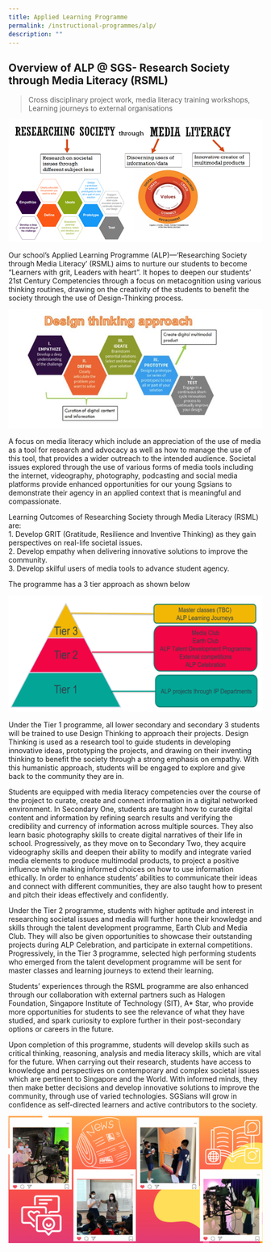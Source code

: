 ```yaml
---
title: Applied Learning Programme
permalink: /instructional-programmes/alp/
description: ""
---
```

## Overview of ALP @ SGS- Research Society through Media Literacy (RSML) 
>Cross disciplinary project work, media literacy training workshops, Learning journeys to external organisations

![](/images/ALP-Framework.png)

Our school’s Applied Learning Programme (ALP)—‘Researching Society through Media Literacy’ (RSML) aims to nurture our students to become “Learners with grit, Leaders with heart”. It hopes to deepen our students’ 21st Century Competencies through a focus on metacognition using various thinking routines, drawing on the creativity of the students to benefit the society through the use of Design-Thinking process.  

![](/images/alp-003.JPG)
  
A focus on media literacy which include an appreciation of the use of media as a tool for research and advocacy as well as how to manage the use of this tool, that provides a wider outreach to the intended audience. Societal issues explored through the use of various forms of media tools including the internet, videography, photography, podcasting and social media platforms provide enhanced opportunities for our young Sgsians to demonstrate their agency in an applied context that is meaningful and compassionate.  
  
Learning Outcomes of Researching Society through Media Literacy (RSML) are:  
1\. Develop GRIT (Gratitude, Resilience and Inventive Thinking) as they gain perspectives on real-life societal issues.  
2\. Develop empathy when delivering innovative solutions to improve the community.  
3\. Develop skilful users of media tools to advance student agency. 


The programme has a 3 tier approach as shown below

![](/images/alp-004.png)

Under the Tier 1 programme, all lower secondary and secondary 3 students will be trained to use Design Thinking to approach their projects. Design Thinking is used as a research tool to guide students in developing innovative ideas, prototyping the projects, and drawing on their inventing thinking to benefit the society through a strong emphasis on empathy. With this humanistic approach, students will be engaged to explore and give back to the community they are in.

Students are equipped with media literacy competencies over the course of the project to curate, create and connect information in a digital networked environment. In Secondary One, students are taught how to curate digital content and information by refining search results and verifying the credibility and currency of information across multiple sources. They also learn basic photography skills to create digital narratives of their life in school. Progressively, as they move on to Secondary Two, they acquire videography skills and deepen their ability to modify and integrate varied media elements to produce multimodal products, to project a positive influence while making informed choices on how to use information ethically. In order to enhance students’ abilities to communicate their ideas and connect with different communities, they are also taught how to present and pitch their ideas effectively and confidently.

Under the Tier 2 programme, students with higher aptitude and interest in researching societal issues and media will further hone their knowledge and skills through the talent development programme, Earth Club and Media Club. They will also be given opportunities to showcase their outstanding projects during ALP Celebration, and participate in external competitions. Progressively, in the Tier 3 programme, selected high performing students who emerged from the talent development programme will be sent for master classes and learning journeys to extend their learning. 

Students’ experiences through the RSML programme are also enhanced through our collaboration with external partners such as Halogen Foundation, Singapore Institute of Technology (SIT), A* Star, who provide more opportunities for students to see the relevance of what they have studied, and spark curiosity to explore further in their post-secondary options or careers in the future.  

Upon completion of this programme, students will develop skills such as critical thinking, reasoning, analysis and media literacy skills, which are vital for the future. When carrying out their research, students have access to knowledge and perspectives on contemporary and complex societal issues which are pertinent to Singapore and the World. With informed minds, they then make better decisions and develop innovative solutions to improve the community, through use of varied technologies. SGSians will grow in confidence as self-directed learners and active contributors to the society.







![](/images/alp.png)